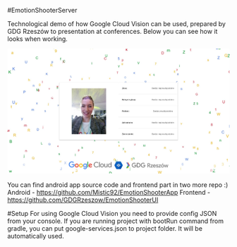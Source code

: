 #EmotionShooterServer

Technological demo of how Google Cloud Vision can be used, prepared by GDG Rzeszów to presentation at conferences. 
Below you can see how it looks when working.

![Alt text](/screens/demoScreen.jpg?raw=true "Working demo")


You can find android app source code and frontend part in two more repo :) 
Android - https://github.com/Mistic92/EmotionShooterApp
Frontend - https://github.com/GDGRzeszow/EmotionShooterUI



#Setup
For using Google Cloud Vision you need to provide config JSON from your console.
If you are running project with bootRun command from gradle, you can put google-services.json to project folder. It will be automatically used.